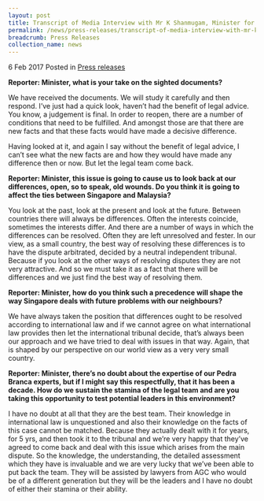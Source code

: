 ```yaml
---
layout: post
title: Transcript of Media Interview with Mr K Shanmugam, Minister for Home Affairs and Minister for Law, on Pedra Branca on 5 February 2017
permalink: /news/press-releases/transcript-of-media-interview-with-mr-k-shanmugam--minister-for-
breadcrumb: Press Releases
collection_name: news
---
```


6 Feb 2017 Posted in [Press releases](/news/press-releases)

**Reporter: Minister, what is your take on the sighted documents?**

We have received the documents. We will study it carefully and then respond. I’ve just had a quick look, haven’t had the benefit of legal advice. You know, a judgement is final. In order to reopen, there are a number of conditions that need to be fulfilled. And amongst those are that there are new facts and that these facts would have made a decisive difference.

Having looked at it, and again I say without the benefit of legal advice, I can’t see what the new facts are and how they would have made any difference then or now. But let the legal team come back.

**Reporter:    Minister, this issue is going to cause us to look back at our differences, open, so to speak, old wounds. Do you think it is going to affect the ties between Singapore and Malaysia?**


You look at the past, look at the present and look at the future. Between countries there will always be differences. Often the interests coincide, sometimes the interests differ. And there are a number of ways in which the differences can be resolved. Often they are left unresolved and fester. In our view, as a small country, the best way of resolving these differences is to have the dispute arbitrated, decided by a neutral independent tribunal. Because if you look at the other ways of resolving disputes they are not very attractive. And so we must take it as a fact that there will be differences and we just find the best way of resolving them.


 

**Reporter:    Minister, how do you think such a precedence will shape the way Singapore deals with future problems with our neighbours?**

 

We have always taken the position that differences ought to be resolved according to international law and if we cannot agree on what international law provides then let the international tribunal decide, that’s always been our approach and we have tried to deal with issues in that way. Again, that is shaped by our perspective on our world view as a very very small country.


 

**Reporter:    Minister, there’s no doubt about the expertise of our Pedra Branca experts, but if I might say this respectfully, that it has been a decade. How do we sustain the stamina of the legal team and are you taking this opportunity to test potential leaders in this environment?**

 

I have no doubt at all that they are the best team. Their knowledge in international law is unquestioned and also their knowledge on the facts of this case cannot be matched. Because they actually dealt with it for years, for 5 yrs, and then took it to the tribunal and we’re very happy that they’ve agreed to come back and deal with this issue which arises from the main dispute. So the knowledge, the understanding, the detailed assessment which they have is invaluable and we are very lucky that we’ve been able to put back the team. They will be assisted by lawyers from AGC who would be of a different generation but they will be the leaders and I have no doubt of either their stamina or their ability.

